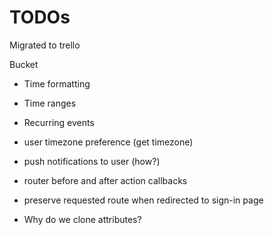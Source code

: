 # TODOs
Migrated to trello

Bucket  
* Time formatting
* Time ranges
* Recurring events
* user timezone preference (get timezone)
* push notifications to user (how?)
* router before and after action callbacks

* preserve requested route when redirected to sign-in page

* Why do we clone attributes?
